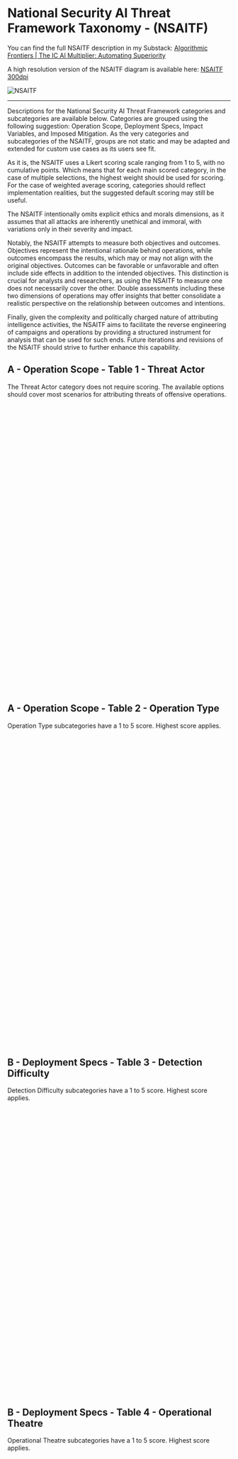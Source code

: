 
# National Security AI Threat Framework Taxonomy - (NSAITF)

You can find the full NSAITF description in my Substack: [Algorithmic Frontiers | The IC AI Multiplier: Automating Superiority](https://antoniomax.substack.com/p/the-ic-ai-multiplier-automating-superiority)

A high resolution version of the NSAITF diagram is available here: [NSAITF 300dpi](NSAITF-300.png)

![NSAITF](NSAITF.png)


<hr />

Descriptions for the National Security AI Threat Framework categories and subcategories are available below. Categories are grouped using the following suggestion: Operation Scope, Deployment Specs, Impact Variables, and Imposed Mitigation. As the very categories and subcategories of the NSAITF, groups are not static and may be adapted and extended for custom use cases as its users see fit.

As it is, the NSAITF uses a Likert scoring scale ranging from 1 to 5, with no cumulative points. Which means that for each main scored category, in the case of multiple selections, the highest weight should be used for scoring. For the case of weighted average scoring, categories should reflect implementation realities, but the suggested default scoring may still be useful.

The NSAITF intentionally omits explicit ethics and morals dimensions, as it assumes that all attacks are inherently unethical and immoral, with variations only in their severity and impact.

Notably, the NSAITF attempts to measure both objectives and outcomes. Objectives represent the intentional rationale behind operations, while outcomes encompass the results, which may or may not align with the original objectives. Outcomes can be favorable or unfavorable and often include side effects in addition to the intended objectives. This distinction is crucial for analysts and researchers, as using the NSAITF to measure one does not necessarily cover the other. Double assessments including these two dimensions of operations may offer insights that better consolidate a realistic perspective on the relationship between outcomes and intentions.

Finally, given the complexity and politically charged nature of attributing intelligence activities, the NSAITF aims to facilitate the reverse engineering of campaigns and operations by providing a structured instrument for analysis that can be used for such ends. Future iterations and revisions of the NSAITF should strive to further enhance this capability.

## A - Operation Scope - Table 1 - Threat Actor
The Threat Actor category does not require scoring. The available options should cover most scenarios for attributing threats of offensive operations.

<div style="min-height:643px"><noscript><img src="https://datawrapper.dwcdn.net/zsbuj/full.png" alt=""/></noscript></div>

## A - Operation Scope - Table 2 - Operation Type
Operation Type subcategories have a 1 to 5 score. Highest score applies.

<div style="min-height:694px"><noscript><img src="https://datawrapper.dwcdn.net/IbuAM/full.png" alt="" /></noscript></div>

## B - Deployment Specs - Table 3 - Detection Difficulty
Detection Difficulty subcategories have a 1 to 5 score. Highest score applies.

<div style="min-height:643px"><noscript><img src="https://datawrapper.dwcdn.net/UvUwJ/full.png" alt="" /></noscript></div>

## B - Deployment Specs - Table 4 - Operational Theatre
Operational Theatre subcategories have a 1 to 5 score. Highest score applies.

<div style="min-height:745px"><noscript><img src="https://datawrapper.dwcdn.net/rXvkS/full.png" alt="" /></noscript></div>

## C - Impact Variables - Table 5 - Harm Route
Harm Route subcategories have a 1 to 5 score. Highest score applies.

<div style="min-height:316px"><noscript><img src="https://datawrapper.dwcdn.net/6ml3V/full.png" alt="" /></noscript></div>

## C - Impact Variables - Table 6 - Civilian Impact
Civilian Impact subcategories have a 1 to 5 score. Highest score applies.

<div style="min-height:502px"><noscript><img src="https://datawrapper.dwcdn.net/avjJU/full.png" alt="" /></noscript></div>

## C - Impact Variables - Table 7 - Affected Target
Affected Target subcategories have a 1 to 5 score. Highest score applies.

<div style="min-height:485px"><noscript><img src="https://datawrapper.dwcdn.net/rgqUZ/full.png" alt="" /></noscript></div>

## C - Impact Variables - Table 8 - Affected Entity
Affected Entity subcategories have a 1 to 5 score. Highest score applies.

<div style="min-height:553px"><noscript><img src="https://datawrapper.dwcdn.net/3oyyA/full.png" alt="" /></noscript></div>

## C - Impact Variables - Table 9 - Capability Denied
Capability Denied subcategories have a 1 to 5 score. Highest score applies.

<div style="min-height:333px"><noscript><img src="https://datawrapper.dwcdn.net/sKHwm/full.png" alt="" /></noscript></div>

## D - Imposed Mitigation - Table 10 - Time Frame
Time Frame subcategories have a 1 to 5 score. Highest score applies.

<div style="min-height:350px"><noscript><img src="https://datawrapper.dwcdn.net/xpRS1/full.png" alt="" /></noscript></div>

## D - Imposed Mitigation - Table 11 - Resource Type
Resource Type subcategories have a 1 to 5 score. Highest score applies.

<div style="min-height:333px"><noscript><img src="https://datawrapper.dwcdn.net/oS26z/full.png" alt="" /></noscript></div>







